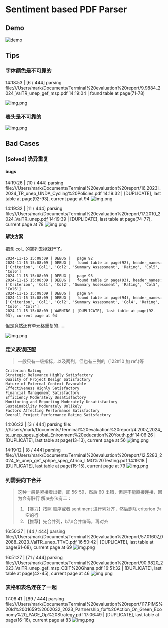 # Sentiment based PDF Parser

## Demo

![demo](docs/image.png)

## Tips

### 字体颜色是不可靠的

14:18:53 | [6 / 444] parsing file:///Users/mark/Documents/Terminal%20evaluation%20report/9.9884_2024_ValTR_unep_gef_msp.pdf
14:19:04 | found table at page(71-78)

![img.png](docs/unreliable-font-color.png)

### 表头是不可靠的

![img.png](docs/unreliable-header.png)

## Bad Cases

### [Solved] 诡异重复

#### bugs

14:19:26 | [10 / 444] parsing file:///Users/mark/Documents/Terminal%20evaluation%20report/16.2023I_2024_TR_unep_UNDA_Cycling%20Policies.pdf
14:19:32 | [DUPLICATE], last table at page(92-93), current page at 94
![img.png](docs/wield-refound.png)

14:19:32 | [11 / 444] parsing file:///Users/mark/Documents/Terminal%20evaluation%20report/17.2010_2024_ValTR_unep.pdf
14:19:39 | [DUPLICATE], last table at page(74-77), current page at 78
![img.png](docs/wield-refound-2.png)

#### 解决方案

把含 col.. 的空列去掉就行了。

```
2024-11-15 15:08:09 | DEBUG |   page 92
2024-11-15 15:08:09 | DEBUG |   found table in page(92), header_names:
['Criterion', 'Col1', 'Col2', 'Summary Assessment', 'Rating', 'Col5', 'Col6']
2024-11-15 15:08:09 | DEBUG |   page 93
2024-11-15 15:08:09 | DEBUG |   found table in page(93), header_names:
['Criterion', 'Col1', 'Col2', 'Summary Assessment', 'Rating', 'Col5', 'Col6']
2024-11-15 15:08:09 | DEBUG |   page 94
2024-11-15 15:08:09 | DEBUG |   found table in page(94), header_names:
['Criterion', 'Col1', 'Col2', 'Summary Assessment', 'Col4', 'Rating', 'Col6', 'Col7']
2024-11-15 15:08:09 | WARNING | [DUPLICATE], last table at page(92-93), current page at 94
```

但是竟然还有单元格重复的……

![img.png](docs/cell-duplication.png)

### 定义表误匹配

> 一般只有一级指标，以及两列，但也有三列的（122#10 加 ref.)等

```
Criterion Rating
Strategic Relevance Highly Satisfactory
Quality of Project Design Satisfactory
Nature of External Context Favorable
Effectiveness Highly Satisfactory
Financial Management Satisfactory
Efficiency Moderately Unsatisfactory
Monitoring and Reporting Moderately Unsatisfactory
Sustainability Moderately Unlikely
Factors Affecting Performance Satisfactory
Overall Project Performance Rating Satisfactory
```

14:06:22 | [3 / 444] parsing file:
///Users/mark/Documents/Terminal%20evaluation%20report/4.2007_2024_te_unep_spes_global_Enironment%20education%20Youth.pdf
14:06:26 | [DUPLICATE], last table at page(13-13), current page at 56
![img.png](docs/definition-table.png)

14:19:12 | [8 / 444] parsing file:///Users/mark/Documents/Terminal%20evaluation%20report/12.5283_2024_te_unep_gef_sphpe_speg_Africa_LMO%20Testing.pdf
14:19:18 | [DUPLICATE], last table at page(15-15), current page at 79
![img.png](docs/definition-table-2.png)

### 列需要向下合并

> 这种一般是紧接着出错，即 56-59，然后 60 出错，但是不能直接连接，因为会有脏行
> 解决办法有二：
> 1. 【暴力】按照 顺序或者 sentiment 进行列对齐，然后删除 criterion 为空的行
> 2. 【推荐】先合并列，以\n合并编码，再对齐

16:50:37 | [44 / 444] parsing file:///Users/mark/Documents/Terminal%20evaluation%20report/57.01607_02088_2023_ValTR_unep_TTVC.pdf
16:50:42 | [DUPLICATE], last table at page(61-68), current page at 69
![img.png](docs/merge-down-header.png)

16:51:27 | [71 / 444] parsing file:///Users/mark/Documents/Terminal%20evaluation%20report/90.9820_2023_ValTR_unep_gef_msp_CBIT%20Ghana.pdf
16:51:32 | [DUPLICATE], last table at page(42-45), current page at 46
![img.png](docs/merge-down-header-2.png)

### 表格和表名连在了一起

17:06:41 | [89 / 444] parsing file:///Users/mark/Documents/Terminal%20evaluation%20report/117.PIMS%20Id%2001659%2002032_2023_Partnership_for%20Action_On_Green_Economy%20_PAGE_Op%20Strategy.pdf
17:06:49 | [DUPLICATE], last table at page(16-16), current page at 83
![img.png](docs/name-join.png)